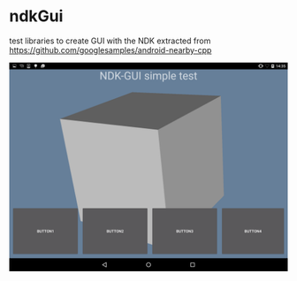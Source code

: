 # ndkGui
test libraries to create GUI with the NDK
extracted from https://github.com/googlesamples/android-nearby-cpp

![simpleTest](https://github.com/FredChamp/AndroiNDK_GUI/blob/master/media/simpleTest.png)
